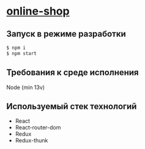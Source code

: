 # [online-shop](https://online-shop-v1.vercel.app/)

## Запуск в режиме разработки

```sh
$ npm i  
$ npm start
```

## Требования к среде исполнения
Node (min 13v) <br />

## Используемый стек технологий

* React 
* React-router-dom
* Redux
* Redux-thunk


